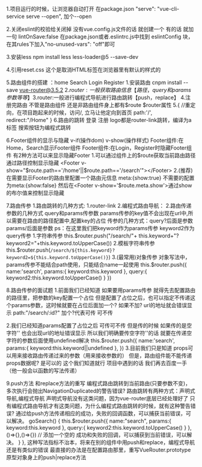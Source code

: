 1.项目运行的时候，让浏览器自动打开
   在package.json "serve": "vue-cli-service serve --open",  加个--open

2.关闭eslint的校验给关闭掉
   没有vue.config.js文件的话  就创建一个 有的话 就加一句 lintOnSave:false
   在package.json或者.eslintrc.js中找到  eslintConfig  块，在其rules下加入"no-unused-vars": "off"即可

3.安装less   npm install less less-loader@5 --save-dev

4.引用reset.css  这个是取消HTML标签在浏览器里有默认的样式的

5.路由组件的搭建 ：home Search Login Register
   1.安装路由 cnpm  install  --save vue-router@3.5.2
   2.$router: 一般获取路由信息【路径，query和params参数等等】
   3.$router:一般进行编程式导航进行路由跳转【push，replace】
   4.注册完路由 不管是路由组件 还是非路由组件身上都有$route $router属性
   5.{ //重定向，在项目跑起来的时候，访问/, 立马让他定向到首页
            path:'/',
            redirect:"/Home"
     }
   6.路由的跳转 登录 注册 logo都是router-link跳转，编译为a标签  搜索按钮为编程式跳转 

6.Footer组件的显示与隐藏 v-if(操作dom) v-show(操作样式)
   Footer组件:在Home，Search显示Footer组件
   Footer组件:在Login，Register时隐藏Footer组件
   有2种方法可以来显示隐藏Footer
      1.可以通过组件上的$route获取当前路由路径 通过路径控制显示隐藏
      <Footer v-show="$route.path=='/home'||$route.path=='/search'"></Footer>
      2.(推荐) 在需要显示Footer的路由里配置一个路由元信息 meta:{show:true} 不需要的配置为meta:{show:false}
      然后在<Footer v-show='$route.meta.show'></Footer>通过show的布尔值来控制显示隐藏

7.路由传参
   1.路由跳转的几种方式:
      1.router-link
      2.编程式路由导航：
   2.路由传递参数的几种方式
      query和params传参数  params传参的key值不会出现在url中,所以需要在路由的路径配置中,配置key的占位
      传参的几种方式：query?后面是参数  params/后面是参数
      ps：在这里我们把keyword作为params传参  keyword2作为query传参
      1.字符串传参 this.$router.push("/search/"+ this.keyword+"?keyword2="+this.keyword.toUpperCase())
      2.模板字符串传参 this.$router.push(`/search/${this.keyword}?keyword2=${this.keyword.toUpperCase()}`)
      3.(最常用)对象传参  对象写法中，params传参不能结合path使用，只能结合name一起使用
      this.$router.push({
            name:'search',
            params:{
               keyword:this.keyword
            },
            query:{
               keyword2:this.keyword.toUpperCase()
            }
      }) 

8.路由传参的面试题
   1.前面我们已经知道  如果要用params传参  就得先去配置路由的路径里，把参数的key配置一个占位
   但是配置了占位之后，也可以指定不传递这个params参数，这时候就要在占位后面加一个?  如果不加? url的地址就会错误显示
    path:"/search/:id?"  加个?代表可传 可不传

   2.我们已经知道params配置了占位之后 可传可不传 但是传的时候  如果传的是空字符'' 也会出现url的地址错误显示
    所以我们明确要传空字符''的话  就要在传递空字符的参数后面使用undefined解决
     this.$router.push({
            name:'search',
            params:{
               keyword:this.keyword||undefined
            },
      }) 
   3.目前我们只是知道 props可以用来接收路由传递过来的参数（用来接收参数的）
     但是，路由组件能不能传递props数据呢? 是可以的 这个我们知道就行 项目中遇到的话 我们再去百度一手（他一般会以函数的写法传递）

9.push方法 和replace方法的重写
   编程式路由跳转到当前路由(只要参数不变)，多次执行会抛出NavigationDuplicated的警告错误?
      路由跳转有两种方式：声明式导航,编程式导航
      声明式导航没有这类问题，因为vue-router底层已经处理好了
      只有编程式路由导航才有这类问题，为什么编程式路由跳转的时候，就有这种警告错误?
      通过给push方法传递相应的成功，失败的回调函数，可以捕获当前错误，可以解决。
      goSearch() {
         this.$router.push({
               name:"search",
               params:{
                  keyword:this.keyword
               },
               query:{
                  keyword2:this.keyword.toUpperCase()
               }
         },()=>{},()=>{}) // 添加一个空的 成功和失败的回调，可以捕获到当前错误，可以解决。
      }
   },
   这种写法指标不治本，将来在别的组件中用push和replace，编程式导航还是有类似的错误
   最直接的办法是在配置路由那里，重写VueRouter.prototype原型对象身上的push|replace方法